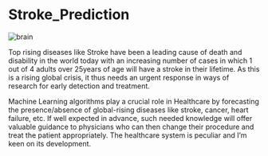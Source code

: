 # Stroke_Prediction
![brain](https://user-images.githubusercontent.com/107571666/175804632-7b98614a-b505-4440-99e6-713f4c19115f.jpeg)

Top rising diseases like Stroke have been a leading cause of death and disability in the world today with an increasing number of cases in which 1 out of 4 adults over 25years of age will have a stroke in their lifetime. As this is a rising global crisis, it thus needs an urgent response in ways of research for early detection and treatment.

Machine Learning algorithms play a crucial role in Healthcare by forecasting the presence/absence of global-rising diseases like stroke, cancer, heart failure, etc. If well expected in advance, such needed knowledge will offer valuable guidance to physicians who can then change their procedure and treat the patient appropriately. The healthcare system is peculiar and I’m keen on its development.
